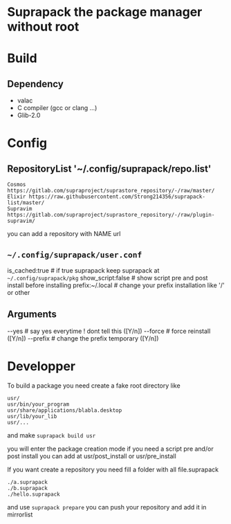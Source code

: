 # Suprapack the package manager without root

# Build

## Dependency

- valac
- C compiler (gcc or clang ...)
- Glib-2.0

# Config

## RepositoryList '~/.config/suprapack/repo.list'
```
Cosmos https://gitlab.com/supraproject/suprastore_repository/-/raw/master/
Elixir https://raw.githubusercontent.com/Strong214356/suprapack-list/master/
Supravim https://gitlab.com/supraproject/suprastore_repository/-/raw/plugin-supravim/
```
you can add a repository with NAME url


## `~/.config/suprapack/user.conf`

is_cached:true          # if true suprapack keep suprapack at `~/.config/suprapack/pkg`
show_script:false       # show script pre and post install before installing
prefix:~/.local         # change your prefix installation like '/' or other

## Arguments

--yes           # say yes everytime ! dont tell this ([Y/n])
--force         # force reinstall ([Y/n])
--prefix        # change the prefix temporary ([Y/n])


# Developper

To build a package you need create a fake root directory like
```
usr/
usr/bin/your_program
usr/share/applications/blabla.desktop
usr/lib/your_lib
usr/...
```

and make ``suprapack build usr``

you will enter the package creation mode
if you need a script pre and/or post install you can add at usr/post_install or usr/pre_install


If you want create a repository you need fill a folder with all file.suprapack
```
./a.suprapack
./b.suprapack
./hello.suprapack
```

and use `suprapack prepare`
you can push your repository and add it in mirrorlist
